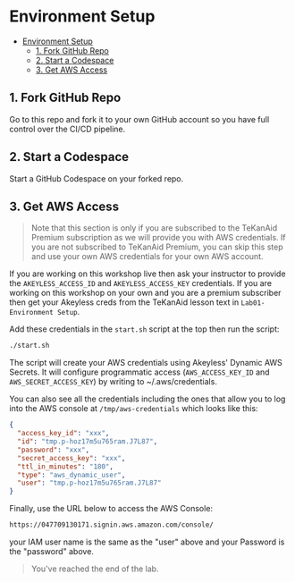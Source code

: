 # Environment Setup


<!-- @import "[TOC]" {cmd="toc" depthFrom=1 depthTo=6 orderedList=false} -->

<!-- code_chunk_output -->

- [Environment Setup](#environment-setup)
  - [1. Fork GitHub Repo](#1-fork-github-repo)
  - [2. Start a Codespace](#2-start-a-codespace)
  - [3. Get AWS Access](#3-get-aws-access)

<!-- /code_chunk_output -->



## 1. Fork GitHub Repo

Go to this repo and fork it to your own GitHub account so you have full control over the CI/CD pipeline.

## 2. Start a Codespace

Start a GitHub Codespace on your forked repo.

## 3. Get AWS Access

> Note that this section is only if you are subscribed to the TeKanAid Premium subscription as we will provide you with AWS credentials. If you are not subscribed to TeKanAid Premium, you can skip this step and use your own AWS credentials for your own AWS account.

If you are working on this workshop live then ask your instructor to provide the `AKEYLESS_ACCESS_ID` and `AKEYLESS_ACCESS_KEY` credentials. If you are working on this workshop on your own and you are a premium subscriber then get your Akeyless creds from the TeKanAid lesson text in `Lab01-Environment Setup`.

Add these credentials in the `start.sh` script at the top then run the script:

```bash
./start.sh
```

The script will create your AWS credentials using Akeyless' Dynamic AWS Secrets. It will configure programmatic access (`AWS_ACCESS_KEY_ID` and `AWS_SECRET_ACCESS_KEY`) by writing to ~/.aws/credentials.

You can also see all the credentials including the ones that allow you to log into the AWS console at `/tmp/aws-credentials` which looks like this:

```json
{
  "access_key_id": "xxx",
  "id": "tmp.p-hoz17m5u765ram.J7L87",
  "password": "xxx",
  "secret_access_key": "xxx",
  "ttl_in_minutes": "180",
  "type": "aws_dynamic_user",
  "user": "tmp.p-hoz17m5u765ram.J7L87"
}
```

Finally, use the URL below to access the AWS Console:

```bash
https://047709130171.signin.aws.amazon.com/console/
```

your IAM user name is the same as the "user" above and your Password is the "password" above.

> You've reached the end of the lab.